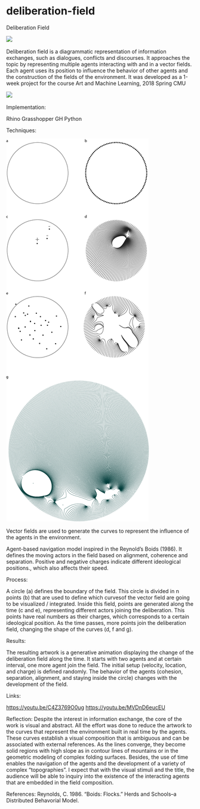 # deliberation-field
Deliberation Field

<img src="https://github.com/pedroveloso13/deliberation-field/cover.png" width="100">

Deliberation field is a diagrammatic representation of information exchanges, such as dialogues, conflicts and discourses. It approaches the topic by representing multiple agents interacting with and in a vector fields. Each agent uses its position to influence the behavior of other agents and the construction of the fields of the environment.
It was developed as a 1-week project for the course Art and Machine Learning, 2018 Spring CMU

![](deliberation.gif)

Implementation: 

Rhino
Grasshopper
GH Python

Techniques:

![](description.png)

Vector fields are used to generate the curves to represent the influence of the agents in the environment. 

Agent-based navigation model inspired in the Reynold’s Boids (1986). It defines the moving actors in the field based on alignment, coherence and separation. Positive and negative charges indicate different ideological positions., which also affects their speed. 

Process:

A circle (a) defines the boundary of the field. This circle is divided in n points (b) that are used to define which curvesof the vector field are going to be visualized / integrated. Inside this field, points are generated along the time (c and e), representing different actors joining the deliberation.  This points have real numbers as their charges, which corresponds to a certain ideological position. As the time passes, more points join the deliberation field, changing the shape of the curves (d, f and g).

Results:

The resulting artwork is a generative animation displaying the change of the deliberation field along the time. It starts with two agents and at certain interval, one more agent join the field. The initial setup (velocity, location, and charge) is defined randomly. The behavior of the agents (cohesion, separation, alignment, and staying inside the circle) changes with the development of the field.   

Links:

https://youtu.be/C4Z3769O0ug
https://youtu.be/MVDnD6eucEU

Reflection:
Despite the interest in information exchange, the core of the work is visual and abstract. All the effort was done to reduce the artwork to the curves that represent the environment built in real time by the agents. These curves establish a visual composition that is ambiguous and can be associated with external references. As the lines converge, they become solid regions with high slope as in contour lines of mountains or in the geometric modeling of complex folding surfaces. Besides, the use of time enables the navigation of the agents and the development of a variety of complex “topographies”. I expect that with the visual stimuli and the title, the audience will be able to inquiry into the existence of the interacting agents that are embedded in the field composition.

References:
Reynolds, C. 1986. “Boids: Flocks.” Herds and Schools–a Distributed Behavorial Model.
